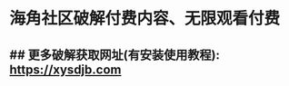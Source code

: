 <h1>海角社区破解付费内容、无限观看付费</h1>
<h2>## 更多破解获取网址(有安装使用教程): <a href="https://xysdjb.com">https://xysdjb.com</a></h2>
